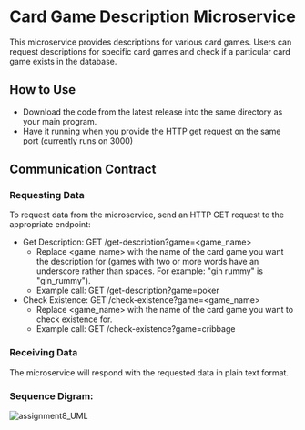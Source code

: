# Card Game Description Microservice

This microservice provides descriptions for various card games. Users can request descriptions for specific card games and check if a particular card game exists in the database.

## How to Use
- Download the code from the latest release into the same directory as your main program.
- Have it running when you provide the HTTP get request on the same port (currently runs on 3000)

## Communication Contract
### Requesting Data

To request data from the microservice, send an HTTP GET request to the appropriate endpoint:

- Get Description: GET /get-description?game=<game_name>
  - Replace <game_name> with the name of the card game you want the description for (games with two or more words have an underscore rather than spaces. For example: "gin rummy" is "gin_rummy").  
  - Example call: GET /get-description?game=poker
- Check Existence: GET /check-existence?game=<game_name>
  - Replace <game_name> with the name of the card game you want to check existence for.
  - Example call: GET /check-existence?game=cribbage

### Receiving Data
The microservice will respond with the requested data in plain text format.

### Sequence Digram:
![assignment8_UML](https://github.com/JustATurtleDuck/Card_Game_Description/assets/72314242/5d158e92-74f0-4ee1-90eb-7a14a402211e)



